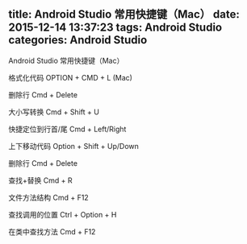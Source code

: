 title: Android Studio 常用快捷键（Mac）
date: 2015-12-14 13:37:23
tags: Android Studio
categories: Android Studio
---


Android Studio 常用快捷键（Mac）

格式化代码            OPTION + CMD + L (Mac)  

删除行        			Cmd + Delete    

大小写转换   			Cmd + Shift + U    

快捷定位到行首/尾    	Cmd + Left/Right    

上下移动代码    		Option + Shift + Up/Down    

删除行    				Cmd + Delete    

查找+替换    			Cmd + R   

文件方法结构    		Cmd + F12    

查找调用的位置    		Ctrl + Option + H    

在类中查找方法 			Cmd + F12